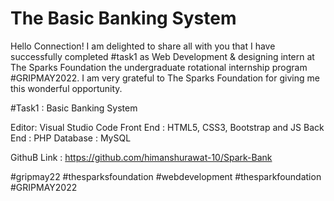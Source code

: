 # The Basic Banking System
Hello Connection!
I am delighted to share all with you that I have successfully completed #task1 as Web Development & designing intern at The Sparks Foundation the undergraduate rotational internship program #GRIPMAY2022. I am very grateful to The Sparks Foundation for giving me this wonderful opportunity.

#Task1 : Basic Banking System

Editor: Visual Studio Code
Front End : HTML5, CSS3, Bootstrap and JS
Back End : PHP
Database : MySQL

GithuB Link : https://github.com/himanshurawat-10/Spark-Bank

#gripmay22 #thesparksfoundation #webdevelopment #thesparkfoundation #GRIPMAY2022
